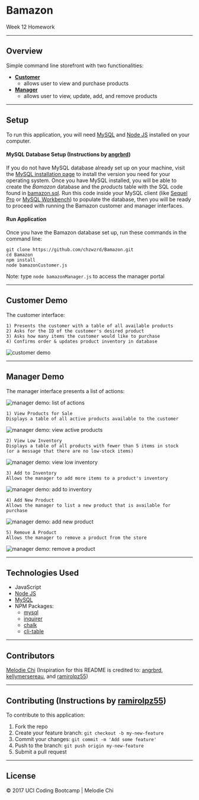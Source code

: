 # Bamazon
Week 12 Homework

___

## Overview
Simple command line storefront with two functionalities:

* [**Customer**](#customer-demo)
	* allows user to view and purchase products
* [**Manager**](#manager-demo)
	* allows user to view, update, add, and remove products

___

## Setup
To run this application, you will need [MySQL](https://dev.mysql.com/doc/refman/5.6/en/installing.html) and [Node JS](https://nodejs.org/en/download/) installed on your computer.

#### MySQL Database Setup (Instructions by [angrbrd](https://github.com/angrbrd/))
If you do not have MySQL database already set up on your machine, visit the [MySQL installation page](https://dev.mysql.com/doc/refman/5.6/en/installing.html) to install the version you need for your operating system. Once you have MySQL installed, you will be able to create the *Bamazon* database and the *products* table with the SQL code found in [bamazon.sql](bamazon.sql). Run this code inside your MySQL client (like [Sequel Pro](https://www.sequelpro.com/) or [MySQL Workbench](https://dev.mysql.com/downloads/workbench/)) to populate the database, then you will be ready to proceed with running the Bamazon customer and manager interfaces.

#### Run Application
Once you have the Bamazon database set up, run these commands in the command line:

```
git clone https://github.com/chzwzrd/Bamazon.git
cd Bamazon
npm install
node bamazonCustomer.js
```
Note: type `node bamazonManager.js` to access the manager portal

___

## Customer Demo <a id="customer-demo"></a>
The customer interface:

```
1) Presents the customer with a table of all available products
2) Asks for the ID of the customer's desired product
3) Asks how many items the customer would like to purchase
4) Confirms order & updates product inventory in database
```
![customer demo][1_bamazonCustomer]

___

## Manager Demo <a id="manager-demo"></a>
The manager interface presents a list of actions:

![manager demo: list of actions][2_bamazonManager]

```
1) View Products for Sale
Displays a table of all active products available to the customer
```
![manager demo: view active products][3_bamazonManager]


```
2) View Low Inventory
Displays a table of all products with fewer than 5 items in stock
(or a message that there are no low-stock items)
```
![manager demo: view low inventory][4_bamazonManager]


```
3) Add to Inventory
Allows the manager to add more items to a product's inventory
```
![manager demo: add to inventory][5_bamazonManager]


```
4) Add New Product
Allows the manager to list a new product that is available for purchase
```
![manager demo: add new product][6_bamazonManager]


```
5) Remove A Product
Allows the manager to remove a product from the store
```
![manager demo: remove a product][7_bamazonManager]

___

## Technologies Used
* JavaScript
*  [Node JS](https://nodejs.org/en/download/)
* [MySQL](https://dev.mysql.com/doc/refman/5.6/en/installing.html)
* NPM Packages:
	- [mysql](https://www.npmjs.com/package/mysql)
	- [inquirer](https://www.npmjs.com/package/inquirer)
	- [chalk](https://www.npmjs.com/package/chalk)
	- [cli-table](https://www.npmjs.com/package/cli-table)

___

## Contributors
[Melodie Chi](https://github.com/chzwzrd/) (Inspiration for this README is credited to: [angrbrd](https://github.com/angrbrd/), [kellymersereau](https://github.com/kellymersereau), and [ramirolpz55](https://github.com/ramirolpz55))

___

## Contributing (Instructions by [ramirolpz55](https://github.com/ramirolpz55))
To contribute to this application:
1. Fork the repo
2. Create your feature branch: `git checkout -b my-new-feature`
3. Commit your changes: `git commit -m 'Add some feature'`
4. Push to the branch: `git push origin my-new-feature`
5. Submit a pull request

___

## License
&copy; 2017 UCI Coding Bootcamp | Melodie Chi

[1_bamazonCustomer]: 
http://g.recordit.co/nYYlpy6D49.gif "customer demo"

[2_bamazonManager]: 
https://github.com/chzwzrd/Bamazon/blob/master/screenshots/2.png "list of actions"

[3_bamazonManager]: 
https://github.com/chzwzrd/Bamazon/blob/master/screenshots/3.png "view active products"

[4_bamazonManager]: 
https://github.com/chzwzrd/Bamazon/blob/master/screenshots/4.png "view low inventory"

[5_bamazonManager]: 
https://github.com/chzwzrd/Bamazon/blob/master/screenshots/5.png "add to inventory"

[6_bamazonManager]: 
https://github.com/chzwzrd/Bamazon/blob/master/screenshots/6.png "add new product"

[7_bamazonManager]: 
https://github.com/chzwzrd/Bamazon/blob/master/screenshots/7.png "remove a product"

